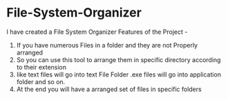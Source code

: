 # File-System-Organizer
I have created a File System Organizer
Features of the Project -
1) If you have numerous Files in a folder and they are not Properly arranged
2) So you can use this tool to arrange them in specific directory according to their extension
3) like text files will go into text File Folder .exe files will go into application folder and so on. 
4) At the end you will have a arranged set of files in specific folders
